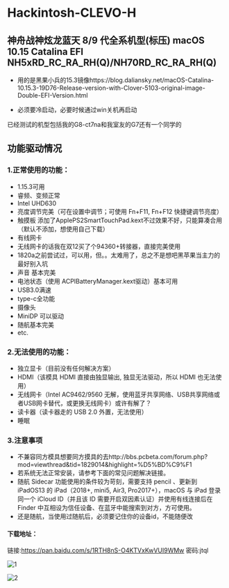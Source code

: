 # Hackintosh-CLEVO-H
## 神舟战神炫龙蓝天 8/9 代全系机型(标压) macOS 10.15 Catalina EFI  NH5xRD_RC_RA_RH(Q)/NH70RD_RC_RA_RH(Q) 


+ 用的是黑果小兵的15.3镜像https://blog.daliansky.net/macOS-Catalina-10.15.3-19D76-Release-version-with-Clover-5103-original-image-Double-EFI-Version.html

+ 必须要冷启动，必要时候通过win关机再启动

已经测试的机型包括我的G8-ct7na和我室友的G7还有一个同学的

## 功能驱动情况

### 1.正常使用的功能：

- 1.15.3可用
- 睿频、变频正常
- Intel UHD630
- 亮度调节完美（可在设置中调节；可使用 Fn+F11, Fn+F12 快捷键调节亮度）
- 触摸板 添加了ApplePS2SmartTouchPad.kext不过效果不好，只能算凑合用（默认不添加，想使用自己下载）
- 有线网卡
- 无线网卡的话我在双12买了个94360+转接器，直接完美使用
- 1820a之前尝试过，可以用，但。。太难用了，总之不是想吧黑苹果当主力的最好别入坑
- 声音 基本完美
- 电池状态（使用 ACPIBatteryManager.kext驱动）基本可用
- USB3.0满速
- type-c全功能
- 摄像头
- MiniDP 可以驱动
- 随航基本完美
- etc.

### 2.无法使用的功能：

- 独立显卡（目前没有任何解决方案）
- HDMI（该模具 HDMI 直接由独显输出, 独显无法驱动，所以 HDMI 也无法使用）
- 无线网卡（Intel AC9462/9560 无解，使用蓝牙共享网络、USB共享网络或者USB网卡替代，或更换无线网卡）或许有解了？
- 读卡器（读卡器走的 USB 2.0 外置，无法使用）
- 睡眠

### 3.注意事项

- 不兼容同方模具想要同方摸具的去http://bbs.pcbeta.com/forum.php?mod=viewthread&tid=1829014&highlight=%D5%BD%C9%F1
- 若系统无法正常安装，请参考下面的常见问题解决链接。
- 随航 Sidecar 功能使用的条件较为苛刻，需要支持 pencil 、更新到 iPadOS13 的 iPad（2018+, mini5, Air3, Pro2017+），macOS 与 iPad 登录同一个 iCloud ID（并且该 ID 需要开启双因素认证）并使用有线连接后在 Finder 中互相设为信任设备、在蓝牙中能搜索到对方，方可使用。
- 还是随航，当使用过随航后，必须要记住你的设备id，不能随便改



#### 下载地址： 
链接:https://pan.baidu.com/s/1RTH8nS-O4KTVxKwVUI9WMw  密码:jtql



![1](/Users/lyj/Documents/GitHub/Hackintosh-CLEVO-H/src/1.png)



![2](/Users/lyj/Documents/GitHub/Hackintosh-CLEVO-H/src/3.jpg)